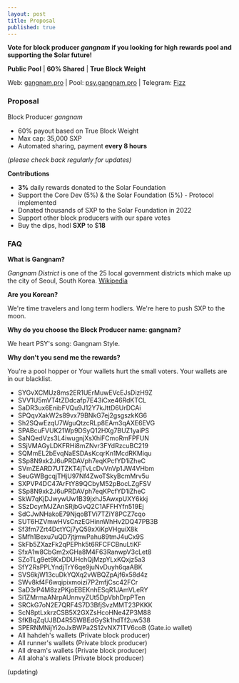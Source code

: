 ```yaml
---
layout: post
title: Proposal
published: true
---
```

**Vote for block producer _gangnam_ if you looking for high rewards pool and supporting the Solar future!**

**Public Pool** | **60% Shared** | **True Block Weight**

Web: [gangnam.pro](https://www.gangnam.pro) | Pool: [psy.gangnam.pro](https://psy.gangnam.pro) | Telegram: [Fizz](https://t.me/gangnamdele)

### Proposal

Block Producer   _gangnam_

-   60% payout based on True Block Weight
-   Max cap: 35,000 SXP
-   Automated sharing, payment **every 8 hours**

_(please check back regularly for updates)_

**Contributions**
- **3%** daily rewards donated to the Solar Foundation
- Support the Core Dev (5%) & the Solar Foundation (5%) - Protocol implemented
- Donated thousands of SXP to the Solar Foundation in 2022
- Support other block producers with our spare votes
- Buy the dips, hodl **SXP** to $**18**

### FAQ

**What is Gangnam?**

*Gangnam District* is one of the 25 local government districts which make up the city of Seoul, South Korea. [Wikipedia](https://en.wikipedia.org/wiki/Gangnam_District)

**Are you Korean?**

We're time travelers and long term hodlers. We're here to push SXP to the moon.

**Why do you choose the Block Producer name: gangnam?**

We heart PSY's song: Gangnam Style.

**Why don't you send me the rewards?**

You're a pool hopper or Your wallets hurt the small voters. Your wallets are in our blacklist.

- SYGvXCMUz8ms2ER1UErMuwEVcEJsDizH9Z
- SVV1U5mVT4tZDdcafp7E43iCxe46RdKTCL
- SaDR3ux6EnibFVQu9J12Y7kJttD6UrDCAi
- SPQqvXakW2s89vx79BNkG7ej2gsgszkKG6
- Sh2SQwEzqU7WguQtzcRLp8EAm3qAXE6EVG
- SPABcuFVUK21Wp9DSyQ12HXg7BUZ1yaiPS
- SaNQedVzs3L4iwugnjXsXhiFCmoRmFPFUN
- SSjVMAGyLDKFRHi8mZNvr3FYdRzcuBC219
- SQMmEL2bEvqNaESDAsKcqrKn1McdRKMiqu
- SSp8N9xk2J6uPRDAVph7eqKPcfYD1iZheC
- SVmZEARD7UTZKT4jTvLcDvVnVp1JW4VHbm
- SeuGWBgcqjTHjU97Nf4ZwoTSkyBcmMrv5u
- SXPVP4DC47ArFtY89QCbyM52pBocLZgFSV
- SSp8N9xk2J6uPRDAVph7eqKPcfYD1iZheC
- SkW7qKjDJwywUw1B39jxhJ5AwxpUXY6kkj
- SSzDcyrMJZAnSRjbGvQ2C1AFFHYfn519Ej
- SdCJwNHakoE79NjqoBTVi7TZiY8PCZ7cqo
- SUT6HZVmwHVsCnzEGHinnWhHv2DQ47PB3B
- Sf3fm7Zrt4DctYCj7yQ59xXiKpVHguiX8k
- SMfh1Bexu7uQD7jtjmwPahu89tmJ4uCx9S
- SkFb5ZXazFk2qPEPhk5t6RFCFCBnuLtiKF
- SfxA1w8CbGm2xGHa8M4F63RanwpV3cLet8
- SZoTLg9et9KxDDUHchQjMzpYLxKQxjz5a3
- SfY2RsPPLYndjTrY6qe9juNvDuyh6qaABK
- SVS6kjW13cuDkYQXq2vWBQZpAjf6x58d4z
- SWv8kf4F6wqipixmoizi7P2mfjCsc42FCr
- SaD3rP4M8zzPKjoEBEKnhESqR1JAmVLeRY
- Si1ZMrmaANrpAUnnvyZUt5DpVbhDrpPTen
- SRCkG7oN2E7QRF4S7D3BfjSvzMMT23PKKK
- ScN8ptLxkrzCSB5X2GXZsHcoHNe4ZP3M88
- SfKBqZqUJBD4R55WBEdGySk1hdTf2uw538
- SPERNMNijYi2oJxBWPa2S12vNX71TV6coB (Gate.io wallet)
- All hahdeh's wallets (Private block producer)
- All runner's wallets (Private block producer)
- All dream's wallets (Private block producer)
- All aloha's wallets (Private block producer)

(updating)

<!-- more -->
